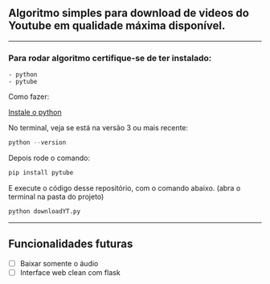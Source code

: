 ## Algoritmo simples para download de videos do Youtube em qualidade máxima disponível.
-------
### **Para rodar algoritmo certifique-se de ter instalado:** 

    - python
    - pytube

Como fazer: 

[Instale o python](https://www.python.org/)

No terminal, veja se está na versão 3 ou mais recente: 
```python
python --version
```
Depois rode o comando: 
```python
pip install pytube
```
E execute o código desse repositório, com o comando abaixo.
(abra o terminal na pasta do projeto)
```python
python downloadYT.py
```
-----------------------
## Funcionalidades futuras
- [ ] Baixar somente o áudio 
- [ ] Interface web clean com flask 